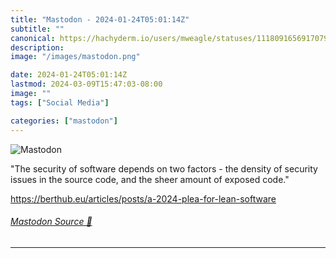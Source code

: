 ```yaml
---
title: "Mastodon - 2024-01-24T05:01:14Z"
subtitle: ""
canonical: https://hachyderm.io/users/mweagle/statuses/111809165691707915
description:
image: "/images/mastodon.png"

date: 2024-01-24T05:01:14Z
lastmod: 2024-03-09T15:47:03-08:00
image: ""
tags: ["Social Media"]

categories: ["mastodon"]
---
```

![Mastodon](/images/mastodon.png)

<p>&quot;The security of software depends on two factors - the density of security issues in the source code, and the sheer amount of exposed code.&quot;</p><p><a href="https://berthub.eu/articles/posts/a-2024-plea-for-lean-software" target="_blank" rel="nofollow noopener noreferrer" translate="no"><span class="invisible">https://</span><span class="ellipsis">berthub.eu/articles/posts/a-20</span><span class="invisible">24-plea-for-lean-software</span></a></p>


###### [Mastodon Source 🐘](https://hachyderm.io/@mweagle/111809165691707915)

___
